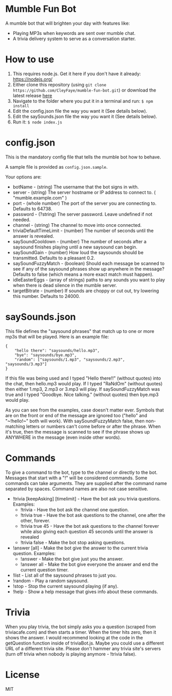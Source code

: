 # Mumble Fun Bot

A mumble bot that will brighten your day with features like:
* Playing MP3s when keywords are sent over mumble chat.
* A trivia delivery system to serve as a conversation starter.

# How to use
1. This requires node.js. Get it here if you don't have it already: https://nodejs.org/
2. Either clone this repository (using `git clone https://github.com/CleyFaye/mumble-fun-bot.git`) or download the latest release [here](https://github.com/CleyFaye/mumble-fun-bot/releases)
3. Navigate to the folder where you put it in a terminal and run: `$ npm install`
4. Edit the config.json file the way you want it (See details below).
5. Edit the saySounds.json file the way you want it (See details below).
5. Run it: `$ node index.js`

# config.json
This is the mandatory config file that tells the mumble bot how to behave.

A sample file is provided as `config.json.sample`.

Your options are:
* botName - (string) The username that the bot signs in with.
* server - (string) The server hostname or IP address to connect to. ( "mumble.example.com" )
* port - (whole number) The port of the server you are connecting to. Defaults to 64738.
* password - (?string) The server password. Leave undefined if not needed.
* channel - (string) The channel to move into once connected.
* triviaDefaultTimeLimit - (number) The number of seconds until the answer is revealed.
* saySoundCooldown - (number) The number of seconds after a saysound finishes playing until a new saysound can begin.
* saySoundGain - (number) How loud the saysounds should be transmitted. Defaults to a pleasant 0.2.
* saySoundFuzzyMatch - (boolean) Should each message be scanned to see if any of the saysound phrases show up anywhere in the message? Defaults to false (which means a more exact match must happen).
* idleEasterEggs - (array of strings) paths to any sounds you want to play when there is dead silence in the mumble server.
* targetBitrate - (number) If sounds are choppy or cut out, try lowering this number. Defaults to 24000.

# saySounds.json
This file defines the "saysound phrases" that match up to one or more mp3s that will be played. Here is an example file:
```
{
    "hello there": "saysounds/hello.mp3",
    "bye": "saysounds/bye.mp3",
    "random": ["saysounds/1.mp3", "saysounds/2.mp3", "saysounds/3.mp3"]
}
```

If this file was being used and I typed "Hello there!!" (without quotes) into the chat, then hello.mp3 would play. If I typed "RaNdOm" (without quotes) then either 1.mp3, 2.mp3 or 3.mp3 will play. If saySoundFuzzyMatch was true and I typed "Goodbye. Nice talking." (without quotes) then bye.mp3 would play.

As you can see from the examples, case doesn't matter ever. Symbols that are on the front or end of the message are ignored too ("hello" and "~!hello!~" both will work). With saySoundFuzzyMatch false, then non-matching letters or numbers can't come before or after the phrase. When it's true, then the message is scanned to see if the phrase shows up ANYWHERE in the message (even inside other words).

# Commands
To give a command to the bot, type to the channel or directly to the bot. Messages that start with a "!" will be considered commands. Some commands can take arguments. They are supplied after the command name separated by spaces. Command names are also not case sensitive.

* !trivia [keepAsking] [timelimit] - Have the bot ask you trivia questions. Examples:
  * !trivia - Have the bot ask the channel one question.
  * !trivia true - Have the bot ask questions to the channel, one after the other, forever.
  * !trivia true 45 - Have the bot ask questions to the channel forever while also giving each question 45 seconds until the answer is revealed
  * !trivia false - Make the bot stop asking questions.
* !answer [all] - Make the bot give the answer to the current trivia question. Examples:
  * !answer - Make the bot give just you the answer.
  * !answer all - Make the bot give everyone the answer and end the current question timer.
* !list - List all of the saysound phrases to just you.
* !random - Play a random saysound.
* !stop - Stop the current saysound playing (if any).
* !help - Show a help message that gives info about these commands.

# Trivia
When you play trivia, the bot simply asks you a question (scraped from triviacafe.com) and then starts a timer. When the timer hits zero, then it shows the answer. I would recommend looking at the code in the getQuestion function inside of triviaBot.js. Maybe you could use a different URL of a different trivia site. Please don't hammer any trivia site's servers (turn off trivia when nobody is playing anymore - !trivia false).

# License

MIT
